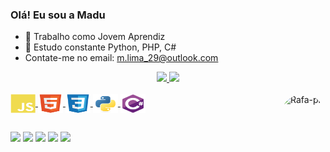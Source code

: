 ### Olá! Eu sou a Madu

- 🔭 Trabalho como Jovem Aprendiz
- 🌱 Estudo constante Python, PHP, C#
- Contate-me no email: m.lima_29@outlook.com

<div align="center">
  <a href="https://github.com/duardalima">
  <img height="150em" src="https://github-readme-stats.vercel.app/api?username=duardalima&show_icons=true&theme=dracula&include_all_commits=true&count_private=true"/>
  <img height="120em" src="https://github-readme-stats.vercel.app/api/top-langs/?username=duardalima&layout=compact&langs_count=7&theme=dracula"/>
</div>
<div style="display: inline_block"><br>
  <img align="center" alt="Rafa-Js" height="30" width="40" src="https://raw.githubusercontent.com/devicons/devicon/master/icons/javascript/javascript-plain.svg">
  <img align="center" alt="Rafa-HTML" height="30" width="40" src="https://raw.githubusercontent.com/devicons/devicon/master/icons/html5/html5-original.svg">
  <img align="center" alt="Rafa-CSS" height="30" width="40" src="https://raw.githubusercontent.com/devicons/devicon/master/icons/css3/css3-original.svg">
  <img align="center" alt="Rafa-Python" height="30" width="40" src="https://raw.githubusercontent.com/devicons/devicon/master/icons/python/python-original.svg">
  <img align="center" alt="Rafa-Csharp" height="30" width="40" src="https://raw.githubusercontent.com/devicons/devicon/master/icons/csharp/csharp-original.svg">
  <img align="right" alt="Rafa-pic" height="150" style="border-radius:50px;" src="">
</div> 

##

<div> 
  <a href="https://instagram.com/_duarda.lima" target="_blank"><img src="https://img.shields.io/badge/-Instagram-%23E4405F?style=for-the-badge&logo=instagram&logoColor=white" target="_blank"></a>
  <a href="https://twitter.com/Duarda_Lima" target="_blank"><img src="https://img.shields.io/badge/Twitter-1DA1F2?style=for-the-badge&logo=twitter&logoColor=white" target="_blank"><a/a> 
 <a href="https://open.spotify.com/usere/dl.gonzaga.me?si=TFxm6CCvRy-4YxRfn3ML-A&utm_source=copy-link" target="_blank"><img src= "https://img.shields.io/badge/Spotify-1ED760?&style=for-the-badge&logo=spotify&logoColor=white" target="blank"></a>
  <a href = "mailto:contatoradl.gonzaga.me@gmail.com"><img src="https://img.shields.io/badge/-Gmail-%23333?style=for-the-badge&logo=gmail&logoColor=white" target="_blank"></a>
  <a href="https://www.linkedin.com/in/maria-eduarda-lima-gonzaga-8988b6202/" target="_blank"><img src="https://img.shields.io/badge/-LinkedIn-%230077B5?style=for-the-badge&logo=linkedin&logoColor=white" target="_blank"></a> 
  
</div>
